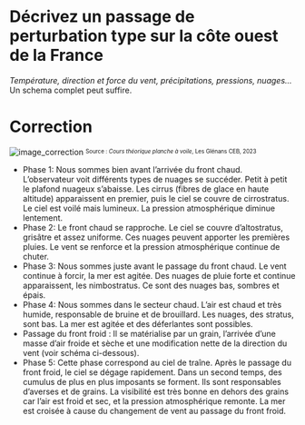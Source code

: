 ﻿# Décrivez un passage de perturbation type sur la côte ouest de la France

*Température, direction et force du vent, précipitations, pressions, nuages…*
Un schema complet peut suffire.

# Correction


![image_correction](./images/passage_depression.png)
<sup><sub>Source : *Cours théorique planche à voile*, Les Glénans CEB, 2023 </sub></sup>

- Phase 1: Nous sommes bien avant l’arrivée du front chaud. L’observateur voit différents types de nuages se succéder. Petit à petit le plafond nuageux s’abaisse. Les cirrus (fibres de glace en haute altitude) apparaissent en premier, puis le ciel se couvre de cirrostratus. Le ciel est voilé mais lumineux. La pression atmosphérique diminue lentement.
- Phase 2: Le front chaud se rapproche. Le ciel se couvre d’altostratus, grisâtre et assez uniforme. Ces nuages peuvent apporter les premières pluies. Le vent se renforce et la pression atmosphérique continue de chuter.
- Phase 3: Nous sommes juste avant le passage du front chaud. Le vent continue à forcir, la mer est agitée. Des nuages de pluie forte et continue apparaissent, les nimbostratus. Ce sont des nuages bas, sombres et épais. 
- Phase 4: Nous sommes dans le secteur chaud. L’air est chaud et très humide, responsable de bruine et de brouillard.  Les nuages, des stratus, sont bas. La mer est agitée et des déferlantes sont possibles. 
- Passage du front froid : Il se matérialise par un grain, l’arrivée d’une masse d’air froide et sèche et une modification nette de la direction du vent (voir schéma ci-dessous).
- Phase 5: Cette phase correspond au ciel de traîne. Après le passage du front froid, le ciel se dégage rapidement. Dans un second temps, des cumulus de plus en plus imposants se forment. Ils sont responsables d’averses et de grains. La visibilité est très bonne en dehors des grains car l’air est froid et sec, et la pression atmosphérique remonte. La mer est croisée à cause du changement de vent au passage du front froid. 
